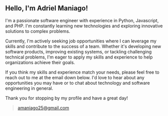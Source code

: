 ## Hello, I'm Adriel Maniago! 

I'm a passionate software engineer with experience in Python, Javascript, and PHP. I'm constantly learning new technologies and exploring innovative solutions to complex problems.

Currently, I'm actively seeking job opportunities where I can leverage my skills and contribute to the success of a team. Whether it's developing new software products, improving existing systems, or tackling challenging technical problems, I'm eager to apply my skills and experience to help organizations achieve their goals.

If you think my skills and experience match your needs, please feel free to reach out to me at the email down below. I'd love to hear about any opportunities you may have or to chat about technology and software engineering in general.

Thank you for stopping by my profile and have a great day!


> amaniago25@gmail.com

